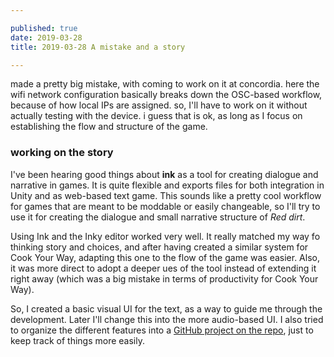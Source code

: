 ```yaml
---

published: true
date: 2019-03-28
title: 2019-03-28 A mistake and a story

---
```


made a pretty big mistake, with coming to work on it at concordia. here the wifi network configuration basically breaks down the OSC-based workflow, because of how local IPs are assigned. so, I'll have to work on it without actually testing with the device. i guess that is ok, as long as I focus on establishing the flow and structure of the game.

### working on the story

I've been hearing good things about **ink** as a tool for creating dialogue and narrative in games. It is quite flexible and exports files for both integration in Unity and as web-based text game. This sounds like a pretty cool workflow for games that are meant to be moddable or easily changeable, so I'll try to use it for creating the dialogue and small narrative structure of *Red dirt*.

Using Ink and the Inky editor worked very well. It really matched my way fo thinking story and choices, and after having created a similar system for Cook Your Way, adapting this one to the flow of the game was easier. Also, it was more direct to adopt a deeper ues of the tool instead of extending it right away (which was a big mistake in terms of productivity for Cook Your Way).

So, I created a basic visual UI for the text, as a way to guide me through the development. Later I'll change this into the more audio-based UI. I also tried to organize the different features into a [GitHub project on the repo](https://github.com/enricllagostera/how-not-to-use-a-phone/projects/1), just to keep track of things more easily.